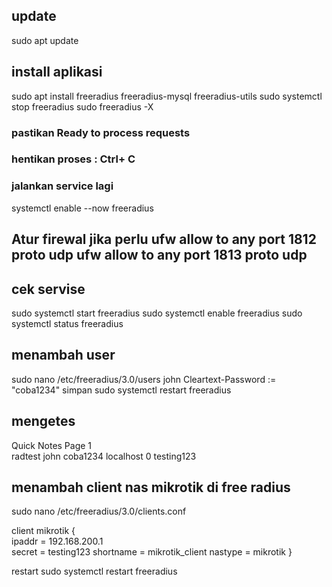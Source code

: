 ## update
sudo apt update
## install aplikasi
sudo apt install freeradius freeradius-mysql freeradius-utils
sudo systemctl stop freeradius
sudo freeradius -X
### pastikan Ready to process requests
### hentikan proses : Ctrl+ C
### jalankan service lagi
systemctl enable --now freeradius
## Atur firewal jika perlu ufw allow to any port 1812 proto udp ufw allow to any port 1813 proto udp
## cek servise
sudo systemctl start freeradius
sudo systemctl enable freeradius
sudo systemctl status freeradius
## menambah user
sudo nano /etc/freeradius/3.0/users
john Cleartext-Password := "coba1234" simpan
sudo systemctl restart freeradius
## mengetes 
   Quick Notes Page 1   
radtest john coba1234 localhost 0 testing123
## menambah client nas mikrotik di free radius
sudo nano /etc/freeradius/3.0/clients.conf

client mikrotik {  
ipaddr = 192.168.200.1  
secret = testing123 
shortname = mikrotik_client 
nastype = mikrotik }

restart sudo systemctl restart freeradius
